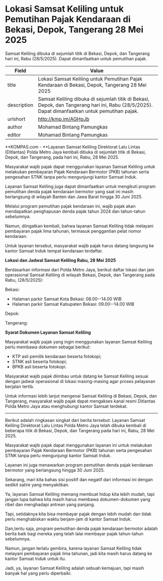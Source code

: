 # Lokasi Samsat Keliling untuk Pemutihan Pajak Kendaraan di Bekasi, Depok, Tangerang 28 Mei 2025

Samsat Keliling dibuka di sejumlah titik di Bekasi, Depok, dan Tangerang hari ini, Rabu (28/5/2025). Dapat dimanfaatkan untuk pemutihan pajak.

| Field       | Value                                                       |
|-------------|-------------------------------------------------------------|
| title       | Lokasi Samsat Keliling untuk Pemutihan Pajak Kendaraan di Bekasi, Depok, Tangerang 28 Mei 2025 |
| description | Samsat Keliling dibuka di sejumlah titik di Bekasi, Depok, dan Tangerang hari ini, Rabu (28/5/2025). Dapat dimanfaatkan untuk pemutihan pajak. |
| urlshort    | http://kmp.im/AGHpJb |
| author      | Mohamad Bintang Pamungkas |
| editor      | Mohamad Bintang Pamungkas |

**KOMPAS.com - **Layanan Samsat Keliling Direktorat Lalu Lintas (Ditlantas) Polda Metro Jaya kembali dibuka di sejumlah titik di Bekasi, Depok, dan Tangerang, pada hari ini, Rabu, 28 Mei 2025.

Masyarakat wajib pajak dapat menggunakan layanan Samsat Keliling untuk melakukan pembayaran Pajak Kendaraan Bermotor (PKB) tahunan serta pengesahan STNK tanpa perlu mengunjungi kantor Samsat Induk.

Layanan Samsat Keliling juga dapat dimanfaatkan untuk mengikuti program pemutihan denda pajak kendaraan bermotor yang saat ini masih berlangsung di wilayah Banten dan Jawa Barat hingga 30 Juni 2025.

Melalui program pemutihan pajak kendaraan ini, wajib pajak akan mendapatkan penghapusan denda pajak tahun 2024 dan tahun-tahun sebelumnya.

Namun, diingatkan kembali, bahwa layanan Samsat Keliling tidak melayani pembayaran pajak lima tahunan, termasuk penggantian pelat nomor kendaraan.

Untuk layanan tersebut, masyarakat wajib pajak harus datang langsung ke kantor Samsat Induk tempat kendaraan terdaftar.

**Lokasi dan Jadwal Samsat Keliling Rabu, 28 Mei 2025**

Berdasarkan informasi dari Polda Metro Jaya, berikut daftar lokasi dan jam operasional Samsat Keliling di wilayah Bekasi, Depok, dan Tangerang pada Rabu, (28/5/2025):

Bekasi:

- Halaman parkir Samsat Kota Bekasi: 08.00--14.00 WIB
- Halaman parkir Samsat Kabupaten Bekasi: 09.00--14.00 WIB

Depok:

Tangerang:

**Syarat Dokumen Layanan Samsat Keliling**

Masyarakat wajib pajak yang ingin menggunakan layanan Samsat Keliling perlu membawa dokumen sebagai berikut:

- KTP asli pemilik kendaraan beserta fotokopi;
- STNK asli beserta fotokopi;
- BPKB asli beserta fotokopi.

Masyarakat wajib pajak diimbau untuk datang ke Samsat Keliling sesuai dengan jadwal operasional di lokasi masing-masing agar proses pelayanan berjalan tertib.

Untuk informasi lebih lanjut mengenai Samsat Keliling di Bekasi, Depok, dan Tangerang, masyarakat wajib pajak dapat mengakses kanal resmi Ditlantas Polda Metro Jaya atau menghubungi kantor Samsat terdekat.

---
Berikut adalah ringkasan singkat dari berita tersebut: Layanan Samsat Keliling Direktorat Lalu Lintas Polda Metro Jaya telah dibuka kembali di beberapa titik di Bekasi, Depok, dan Tangerang pada hari ini, Rabu, 28 Mei 2025.

 Masyarakat wajib pajak dapat menggunakan layanan ini untuk melakukan pembayaran Pajak Kendaraan Bermotor (PKB) tahunan serta pengesahan STNK tanpa perlu mengunjungi kantor Samsat Induk.

 Layanan ini juga menawarkan program pemutihan denda pajak kendaraan bermotor yang berlangsung hingga 30 Juni 2025.



Sekarang, mari kita bahas sisi positif dan negatif dari informasi ini dengan sedikit satire yang menyakitkan.

 Ya, layanan Samsat Keliling memang membuat hidup kita lebih mudah, tapi jangan lupa bahwa kita masih harus membawa dokumen-dokumen yang ribet dan menghadapi antrean yang panjang.

 Tapi, setidaknya kita bisa membayar pajak dengan lebih mudah dan tidak perlu menghabiskan waktu berjam-jam di kantor Samsat Induk.

 Dan,tentu saja, program pemutihan denda pajak kendaraan bermotor adalah berita baik bagi mereka yang telah lalai membayar pajak tahun-tahun sebelumnya.

 Namun, jangan terlalu gembira, karena layanan Samsat Keliling tidak melayani pembayaran pajak lima tahunan, jadi kita masih harus datang ke kantor Samsat Induk untuk itu.

 Jadi, ya, layanan Samsat Keliling adalah sebuah kemajuan, tapi masih banyak hal yang perlu diperbaiki.
